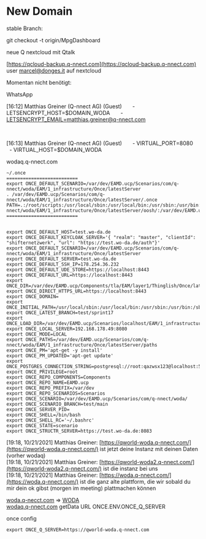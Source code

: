 # New Domain

stable Branch:

git checkout -t origin/MpgDashboard

neue Q nextcloud mit Qtalk

[https://qcloud-backup.q-nnect.com](https://qcloud-backup.q-nnect.com) user [marcel@donges.it](mailto:marcel@donges.it) auf nextcloud

Momentan nicht benötigt:

WhatsApp

\[16:12\] Matthias Greiner (Q-nnect AG) (Guest)       - LETSENCRYPT\_HOST=$DOMAIN\_WODA       - [LETSENCRYPT\_EMAIL=matthias.greiner@q-nnect.com](mailto:LETSENCRYPT_EMAIL=matthias.greiner@q-nnect.com)

​

\[16:13\] Matthias Greiner (Q-nnect AG) (Guest)       - VIRTUAL\_PORT=8080       - VIRTUAL\_HOST=$DOMAIN\_WODA

wodaq.q-nnect.com

```
~/.once
==========================
export ONCE_DEFAULT_SCENARIO=/var/dev/EAMD.ucp/Scenarios/com/q-nnect/woda/EAM/1_infrastructure/Once/latestServer
. /var/dev/EAMD.ucp/Scenarios/com/q-nnect/woda/EAM/1_infrastructure/Once/latestServer/.once
PATH=.:/root/scripts:/usr/local/sbin:/usr/local/bin:/usr/sbin:/usr/bin:/sbin:/bin:/var/dev/EAMD.ucp/Scenarios/com/q-nnect/woda/EAM/1_infrastructure/Once/latestServer/oosh/:/var/dev/EAMD.ucp/Components/com/ceruleanCircle/EAM/1_infrastructure/OOSH/1.0.0/src/sh:/var/dev/EAMD.ucp/Scenarios/localhost/EAM/1_infrastructure/Once/latestServer/oosh:/var/dev/EAMD.ucp/Components/com/ceruleanCircle/EAM/1_infrastructure/NewUserStuff/scripts
==========================


```

```
export ONCE_DEFAULT_HOST=test.wo-da.de
export ONCE_DEFAULT_KEYCLOAK_SERVER='{ "realm": "master", "clientId": "shifternetzwerk", "url": "https://test.wo-da.de/auth"}'
export ONCE_DEFAULT_SCENARIO=/var/dev/EAMD.ucp/Scenarios/com/q-nnect/woda/EAM/1_infrastructure/Once/latestServer
export ONCE_DEFAULT_SERVER=test.wo-da.de
export ONCE_DEFAULT_SSH_IP=178.254.36.232
export ONCE_DEFAULT_UDE_STORE=https://localhost:8443
export ONCE_DEFAULT_URL=https://localhost:8443
export ONCE_DIR=/var/dev/EAMD.ucp/Components/tla/EAM/layer1/Thinglish/Once/latestServer
export ONCE_DIRECT_HTTPS_URL=https://localhost:8443
export ONCE_DOMAIN=
export ONCE_INITIAL_PATH=/usr/local/sbin:/usr/local/bin:/usr/sbin:/usr/bin:/sbin:/bin
export ONCE_LATEST_BRANCH=test/sprint17
export ONCE_LOAD_DIR=/var/dev/EAMD.ucp/Scenarios/localhost/EAM/1_infrastructure/Once/latestServer/oosh
export ONCE_LOCAL_SERVER=192.168.178.49:8080
export ONCE_MODE=LOCAL
export ONCE_PATHS=/var/dev/EAMD.ucp/Scenarios/com/q-nnect/woda/EAM/1_infrastructure/Once/latestServer/paths
export ONCE_PM='apt-get -y install'
export ONCE_PM_UPDATED='apt-get update'
export ONCE_POSTGRES_CONNECTION_STRING=postgresql://root:qazwsx123@localhost:5433/oncestore
export ONCE_PRIVILEGE=root
export ONCE_REPO_COMPONENTS=Components
export ONCE_REPO_NAME=EAMD.ucp
export ONCE_REPO_PREFIX=/var/dev
export ONCE_REPO_SCENARIOS=Scenarios
export ONCE_SCENARIO=/var/dev/EAMD.ucp/Scenarios/com/q-nnect/woda/
export ONCE_SCENARIO_BRANCH=test/main
export ONCE_SERVER_PID=
export ONCE_SHELL=/bin/bash
export ONCE_SHELL_RC='~/.bashrc'
export ONCE_STATE=scenario
export ONCE_STRUCTR_SERVER=https://test.wo-da.de:8083

```

\[19:18, 10/21/2021\] Matthias Greiner: [https://qworld-woda.q-nnect.com/](https://qworld-woda.q-nnect.com/) ist jetzt deine Instanz mit deinen Daten (vorher wodaq)  
\[19:18, 10/21/2021\] Matthias Greiner: [https://qworld-woda2.q-nnect.com/](https://qworld-woda2.q-nnect.com/) ist die instanz bei uns  
\[19:18, 10/21/2021\] Matthias Greiner: [https://woda.q-nnect.com/](https://woda.q-nnect.com/) ist die ganz alte plattform, die wir sobald du mir dein ok gibst (morgen im meeting) plattmachen können

[woda.q-necct.com](http://woda.q-necct.com) => [WODA](#)  
[wodaq.q-nnect.com](#) getData URL ONCE.ENV.ONCE\_Q\_SERVER

once config

```
export ONCE_Q_SERVER=https://qworld-woda.q-nnect.com
```